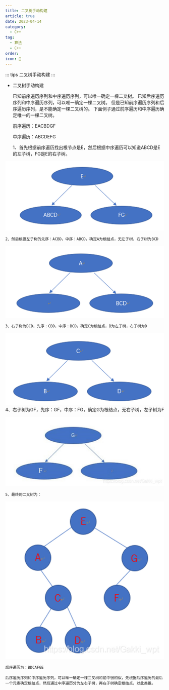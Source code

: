 ```yaml
---
title: 二叉树手动构建
article: true
date: 2023-04-14
category:
  - C++
tag:
  - 算法
  - C++
order: 
icon: 🧑
---
```


::: tips
二叉树手动构建
:::

-   二叉树手动构建
    
    已知前序遍历序列和中序遍历序列，可以唯一确定一棵二叉树。 已知后序遍历序列和中序遍历序列，可以唯一确定一棵二叉树。 但是已知前序遍历序列和后序遍历序列，是不能确定一棵二叉树的。 下面例子通过前序遍历和中序遍历确定唯一的一棵二叉树。
    
    前序遍历：EACBDGF
    
    中序遍历：ABCDEFG
    
    1、首先根据前序遍历找出根节点是E，然后根据中序遍历可以知道ABCD是E的左子树，FG是E的右子树。
    
![](../photo/1.png)
    
    2、然后根据左子树的先序：ACBD，中序：ABCD，确定A为根结点，无左子树，右子树为BCD
    
![](../photo/3.png)
    
    3、右子树为BCD，先序：CBD，中序：BCD，确定C为根结点，B为左子树，右子树为D
    
![](../photo/4.png)
    4、右子树为GF，先序：GF，中序：FG，确定G为根结点，无右子树，左子树为F
    
![](../photo/5.png)
    
    5、最终的二叉树为：
    
![](../photo/6.png)
    
    后序遍历为：BDCAFGE
    
    后序遍历序列和中序遍历序列，可以唯一确定一棵二叉树和前中很相似，先根据后序遍历的最后一个元素确定根结点，然后通过中序遍历分为左右子树，再在子树确定根结点，以此类推。